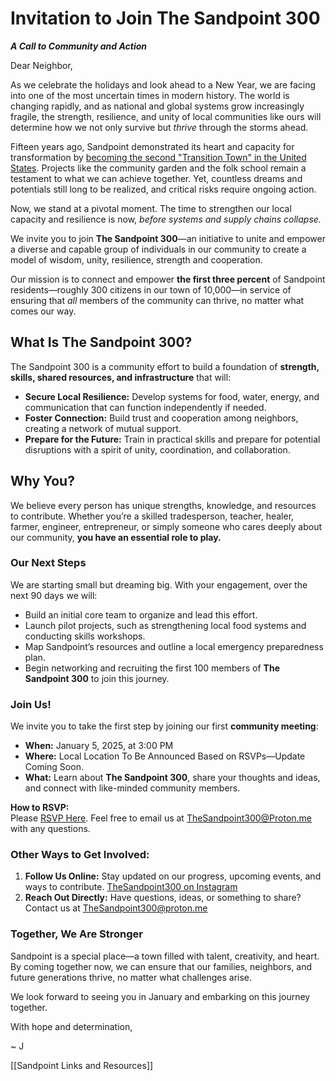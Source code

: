 # Invitation to Join The Sandpoint 300
***A Call to Community and Action***

Dear Neighbor, 

As we celebrate the holidays and look ahead to a New Year, we are facing into one of the most uncertain times in modern history. The world is changing rapidly, and as national and global systems grow increasingly fragile, the strength, resilience, and unity of local communities like ours will determine how we not only survive but _thrive_ through the storms ahead.

Fifteen years ago, Sandpoint demonstrated its heart and capacity for transformation by [becoming the second "Transition Town" in the United States](https://sandpointonline.com/sandpointmag/sms09/transition_initiative.html). Projects like the community garden and the folk school remain a testament to what we can achieve together. Yet, countless dreams and potentials still long to be realized, and critical risks require ongoing action.

Now, we stand at a pivotal moment. The time to strengthen our local capacity and resilience is now, _before systems and supply chains collapse._

We invite you to join **The Sandpoint 300**—an initiative to unite and empower a diverse and capable group of individuals in our community to create a model of wisdom, unity, resilience, strength and cooperation.

Our mission is to connect and empower **the first three percent** of Sandpoint residents—roughly 300 citizens in our town of 10,000—in service of ensuring that _all_ members of the community can thrive, no matter what comes our way.

## **What Is The Sandpoint 300?**

The Sandpoint 300 is a community effort to build a foundation of **strength, skills, shared resources, and infrastructure** that will:

- **Secure Local Resilience:** Develop systems for food, water, energy, and communication that can function independently if needed.
- **Foster Connection:** Build trust and cooperation among neighbors, creating a network of mutual support. 
- **Prepare for the Future:** Train in practical skills and prepare for potential disruptions with a spirit of unity, coordination, and collaboration.

## **Why You?**

We believe every person has unique strengths, knowledge, and resources to contribute. Whether you’re a skilled tradesperson, teacher, healer, farmer, engineer, entrepreneur, or simply someone who cares deeply about our community, **you have an essential role to play.**

### **Our Next Steps**

We are starting small but dreaming big. With your engagement, over the next 90 days we will:

- Build an initial core team to organize and lead this effort.  
- Launch pilot projects, such as strengthening local food systems and conducting skills workshops.
- Map Sandpoint’s resources and outline a local emergency preparedness plan.
- Begin networking and recruiting the first 100 members of **The Sandpoint 300** to join this journey.

### **Join Us!**

We invite you to take the first step by joining our first **community meeting**:

- **When:** January 5, 2025, at 3:00 PM
- **Where:** Local Location To Be Announced Based on RSVPs—Update Coming Soon.
- **What:** Learn about **The Sandpoint 300**, share your thoughts and ideas, and connect with like-minded community members.

**How to RSVP:**  
Please [RSVP Here](https://forms.gle/uvyRt5rqh54LcGoZAEmail). 
Feel free to email us at TheSandpoint300@Proton.me with any questions. 

### **Other Ways to Get Involved:**

1. **Follow Us Online:** Stay updated on our progress, upcoming events, and ways to contribute. [TheSandpoint300 on Instagram](https://www.instagram.com/thesandpoint300?igsh=MTk2YXhrOWRuemN4dg%3D%3D&utm_source=qr)   
2. **Reach Out Directly:** Have questions, ideas, or something to share? Contact us at TheSandpoint300@proton.me  
### **Together, We Are Stronger**

Sandpoint is a special place—a town filled with talent, creativity, and heart. By coming together now, we can ensure that our families, neighbors, and future generations thrive, no matter what challenges arise. 

We look forward to seeing you in January and embarking on this journey together.

With hope and determination,  

~ J  

[[Sandpoint Links and Resources]]  